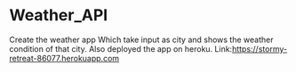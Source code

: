 # Weather_API
Create the weather app Which take input as city and shows the weather condition of that city.
Also deployed the app on heroku.
Link:https://stormy-retreat-86077.herokuapp.com
